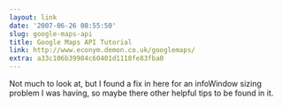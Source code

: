 ```yaml
---
layout: link
date: '2007-06-26 08:55:50'
slug: google-maps-api
title: Google Maps API Tutorial
link: http://www.econym.demon.co.uk/googlemaps/
extra: a33c106b39984c60401d1118fe83fba0
---
```


Not much to look at, but I found a fix in here for an infoWindow sizing problem I was having, so maybe there other helpful tips to be found in it.